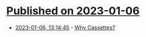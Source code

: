 # [Published on 2023-01-06](index.md)

* [2023-01-06, 13:14:45](https://news.ycombinator.com/item?id=34274235) - [Why Cassettes?](https://write.hamster.dance/why-cassettes)
